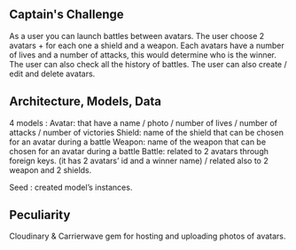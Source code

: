 ## Captain's Challenge

As a user you can launch battles between avatars. The user choose 2 avatars + for each one a shield and a weapon.
Each avatars have a number of lives and a number of attacks, this would determine who is the winner.
The user can also check all the history of battles.
The user can also create / edit and delete avatars.


## Architecture, Models, Data

4 models :
Avatar: that have a name / photo / number of lives / number of attacks / number of victories
Shield: name of the shield that can be chosen for an avatar during a battle
Weapon: name of the weapon that can be chosen for an avatar during a battle
Battle: related to 2 avatars through foreign keys. (it has 2 avatars’ id and a winner name) / related also to 2 weapon and 2 shields.

Seed : created model’s instances.

## Peculiarity

Cloudinary & Carrierwave gem for hosting and uploading photos of avatars.
